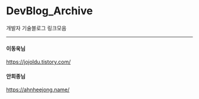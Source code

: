 # DevBlog_Archive
개발자 기술블로그 링크모음

-------------------

#### 이동욱님
https://jojoldu.tistory.com/

#### 안희종님
https://ahnheejong.name/
